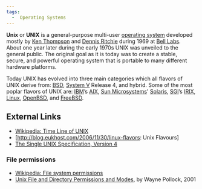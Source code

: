 ```yaml
---
tags:
  -  Operating Systems
---
```

**Unix** or **UNIX** is a general-purpose multi-user [operating
system](operating_system.md) developed mostly by [Ken
Thompson](ken_thompson.md) and [Dennis
Ritchie](dennis_ritchie.md) during 1969 at [Bell
Labs](bell_labs.md). About one year later during the early 1970s
UNIX was unveiled to the general public. The original goal as it is
today was to create a stable, secure, and powerful operating system that
is portable to many different hardware platforms.

Today UNIX has evolved into three main categories which all flavors of
UNIX derive from: [BSD](bsd.md),
[System V](system_v.md) Release 4, and hybrid. Some of the most
poplar flavors of UNIX are: [IBM](ibm.md)’s
[AIX](aix.md), [Sun Microsystems](sun_microsystems_inc.md)'
[Solaris](solaris.md), [SGI](sgi.md)’s
[IRIX](irix.md), [Linux](linux.md),
[OpenBSD](openbsd.md), and [FreeBSD](freebsd.md).

## External Links

- [Wikipedia: Time Line of
  UNIX](http://upload.wikimedia.org/wikipedia/commons/5/50/Unix_history-simple.png)
- \[<http://blog.eukhost.com/2006/11/30/linux-flavors>: Unix Flavours\]
- [The Single UNIX Specification, Version
  4](http://www.unix.org/version4/)

### File permissions

- [Wikipedia: File system
  permissions](http://en.wikipedia.org/wiki/File_system_permissions)
- [Unix File and Directory Permissions and
  Modes](http://content.hccfl.edu/pollock/aunix1/filepermissions.htm),
  by Wayne Pollock, 2001